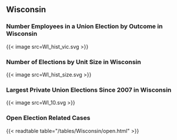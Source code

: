 ##  Wisconsin

### Number Employees in a Union Election by Outcome in Wisconsin
{{< image src=WI_hist_vic.svg >}}

### Number of Elections by Unit Size in Wisconsin
{{< image src=WI_hist_size.svg >}}

### Largest Private Union Elections Since 2007 in Wisconsin
{{< image src=WI_10.svg >}}

### Open Election Related Cases
{{< readtable table="/tables/Wisconsin/open.html" >}}

